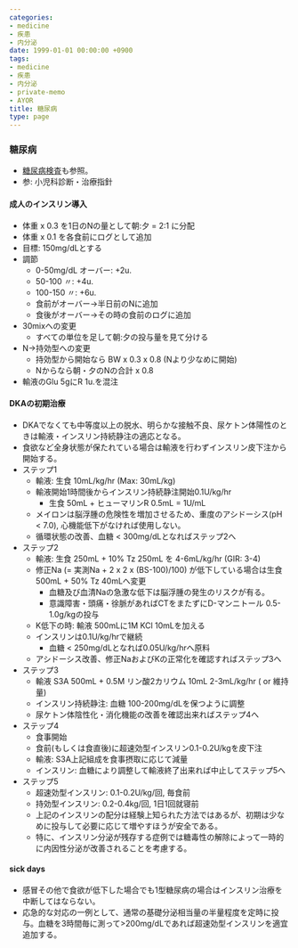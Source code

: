 ```yaml
---
categories:
- medicine
- 疾患
- 内分泌
date: 1999-01-01 00:00:00 +0900
tags:
- medicine
- 疾患
- 内分泌
- private-memo
- AYOR
title: 糖尿病
type: page
---
```


### 糖尿病

- [糖尿病検査](/検査/内分泌/糖尿病検査)も参照。
- 参: 小児科診断・治療指針

#### 成人のインスリン導入

- 体重 x 0.3 を1日のNの量として朝:夕 = 2:1 に分配
- 体重 x 0.1 を各食前にログとして追加
- 目標: 150mg/dLとする
- 調節
  - 0-50mg/dL オーバー: +2u.
  - 50-100 〃: +4u.
  - 100-150 〃: +6u.
  - 食前がオーバー→半日前のNに追加
  - 食後がオーバー→その時の食前のログに追加
- 30mixへの変更
  - すべての単位を足して朝:夕の投与量を見て分ける
- N→持効型への変更
  - 持効型から開始なら BW x 0.3 x 0.8 (Nより少なめに開始)
  - Nからなら朝・夕のNの合計 x 0.8
- 輸液のGlu 5gにR 1u.を混注

#### DKAの初期治療

- DKAでなくても中等度以上の脱水、明らかな接触不良、尿ケトン体陽性のときは輸液・インスリン持続静注の適応となる。
- 食欲など全身状態が保たれている場合は輸液を行わずインスリン皮下注から開始する。
- ステップ1
  - 輸液: 生食 10mL/kg/hr (Max: 30mL/kg)
  - 輸液開始1時間後からインスリン持続静注開始0.1U/kg/hr
    - 生食 50mL + ヒューマリンR 0.5mL = 1U/mL
  - メイロンは脳浮腫の危険性を増加させるため、重度のアシドーシス(pH
        \< 7.0), 心機能低下がなければ使用しない。
  - 循環状態の改善、血糖 \< 300mg/dLとなればステップ2へ
- ステップ2
  - 輸液: 生食 250mL + 10% Tz 250mL を 4-6mL/kg/hr (GIR: 3-4)
  - 修正Na (= 実測Na + 2 x 2 x (BS-100)/100)
        が低下している場合は生食 500mL + 50% Tz 40mLへ変更
    - 血糖及び血清Naの急激な低下は脳浮腫の発生のリスクが有る。
    - 意識障害・頭痛・徐脈があればCTをまたずにD-マンニトール
            0.5-1.0g/kgの投与
  - K低下の時: 輸液 500mLに1M KCl 10mLを加える
  - インスリンは0.1U/kg/hrで継続
    - 血糖 \< 250mg/dLとなれば0.05U/kg/hrへ原料
  - アシドーシス改善、修正NaおよびKの正常化を確認すればステップ3へ
- ステップ3
  - 輸液 S3A 500mL + 0.5M リン酸2カリウム 10mL 2-3mL/kg/hr ( or
        維持量)
  - インスリン持続静注: 血糖 100-200mg/dLを保つように調整
  - 尿ケトン体陰性化・消化機能の改善を確認出来ればステップ4へ
- ステップ4
  - 食事開始
  - 食前(もしくは食直後)に超速効型インスリン0.1-0.2U/kgを皮下注
  - 輸液: S3A上記組成を食事摂取に応じて減量
  - インスリン:
        血糖により調整して輸液終了出来れば中止してステップ5へ
- ステップ5
  - 超速効型インスリン: 0.1-0.2U/kg/回, 毎食前
  - 持効型インスリン: 0.2-0.4kg/回, 1日1回就寝前
  - 上記のインスリンの配分は経験上知られた方法ではあるが、初期は少なめに投与して必要に応じて増やすほうが安全である。
  - 特に、インスリン分泌が残存する症例では糖毒性の解除によって一時的に内因性分泌が改善されることを考慮する。

#### sick days

- 感冒その他で食欲が低下した場合でも1型糖尿病の場合はインスリン治療を中断してはならない。
- 応急的な対応の一例として、通常の基礎分泌相当量の半量程度を定時に投与。血糖を3時間毎に測って\>200mg/dLであれば超速効型インスリンを適宜追加する。
